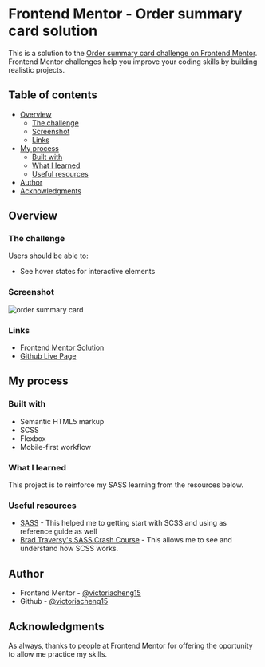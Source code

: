 # Frontend Mentor - Order summary card solution

This is a solution to the [Order summary card challenge on Frontend Mentor](https://www.frontendmentor.io/challenges/order-summary-component-QlPmajDUj). Frontend Mentor challenges help you improve your coding skills by building realistic projects.

## Table of contents

- [Overview](#overview)
  - [The challenge](#the-challenge)
  - [Screenshot](#screenshot)
  - [Links](#links)
- [My process](#my-process)
  - [Built with](#built-with)
  - [What I learned](#what-i-learned)
  - [Useful resources](#useful-resources)
- [Author](#author)
- [Acknowledgments](#acknowledgments)

## Overview

### The challenge

Users should be able to:

- See hover states for interactive elements

### Screenshot

![order summary card](https://user-images.githubusercontent.com/35031228/136487693-c6e5f032-c656-4c5e-ada7-6b4ca087739a.png)

### Links

- [Frontend Mentor Solution](https://www.frontendmentor.io/solutions/using-scss-to-design-the-page-OBc-VY6Ol)
- [Github Live Page](https://victoriacheng15.github.io/frontend-mentor-challenges/order-summary-component/)

## My process

### Built with

- Semantic HTML5 markup
- SCSS
- Flexbox
- Mobile-first workflow

### What I learned

This project is to reinforce my SASS learning from the resources below.

### Useful resources

- [SASS](https://sass-lang.com/) - This helped me to getting start with SCSS and using as reference guide as well
- [Brad Traversy's SASS Crash Course](https://www.youtube.com/watch?v=nu5mdN2JIwM) - This allows me to see and understand how SCSS works.

## Author

- Frontend Mentor - [@victoriacheng15](https://www.frontendmentor.io/profile/victoriacheng15)
- Github - [@victoriacheng15](https://github.com/victoriacheng15)

## Acknowledgments

As always, thanks to people at Frontend Mentor for offering the oportunity to allow me practice my skills.
